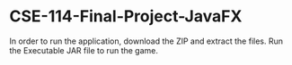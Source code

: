 # CSE-114-Final-Project-JavaFX

In order to run the application, download the ZIP and extract the files. Run the Executable
JAR file to run the game.
